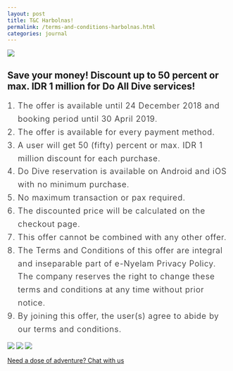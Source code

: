 ```yaml
---
layout: post
title: T&C Harbolnas!
permalink: /terms-and-conditions-harbolnas.html
categories: journal
---
```


<style>
  ol li{
    font-size: 18px;
    line-height: 1.66em;
    font-weight: 300;
    letter-spacing: 0.05em;
  }
</style>

<img src="https://i.imgur.com/xsBdubS.png" class="img-responsive post-feat-img" />

## Save your money! Discount up to 50 percent or max. IDR 1 million for Do All Dive services!

1. The offer is available until 24 December 2018 and booking period until 30 April 2019.
2. The offer is available for every payment method.
3. A user will get 50 (fifty) percent or max. IDR 1 million discount for each purchase.
4. Do Dive reservation is available on Android and iOS with no minimum purchase.
5. No maximum transaction or pax required.
6. The discounted price will be calculated on the checkout page.
7. This offer cannot be combined with any other offer.
8. The Terms and Conditions of this offer are integral and inseparable part of e-Nyelam Privacy Policy. The company reserves the  right to change these terms and conditions at any time without prior notice.
9. By joining this offer, the user(s) agree to abide by our terms and conditions.

<img src="https://i.imgur.com/JqVMMsS.jpg" class="img-responsive post-feat-img" />

<img src="https://i.imgur.com/B1tLJYE.jpg" class="img-responsive post-feat-img" />

<img src="https://i.imgur.com/VobypXW.jpg" class="img-responsive post-feat-img" />

<a href="https://web.whatsapp.com/send?phone={{site.wa}}&text=Hi%20E-Nyelam,%20i%20need%20info%20for%20dive%20spot" class="cta--in--page">Need a dose of adventure? Chat with us</a>
